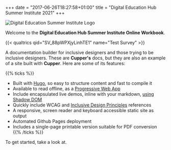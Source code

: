 +++
date = "2017-06-26T18:27:58+01:00"
title = "Digital Education Hub Summer Institute 2021"
+++

![Digital Education Summer Institute Logo](/images/dehsi2021.png)

Welcome to the **Digital Education Hub Summer Institute Online Workbook**.

{{< qualtrics qid="SV_88pWPXjyLinhTE1" name="Test Survey" >}}

A documentation builder for inclusive designers and those trying to be inclusive designers. These are **Cupper's** docs, but they are also an example of a site built with **Cupper**. Here are some of its features:

{{% ticks %}}
* Built with [Hugo](https://gohugo.io/), so easy to structure content and fast to compile it
* Available to read offline, as a [Progressive Web App](https://developers.google.com/web/progressive-web-apps/)
* Include encapsulated live demos, inline with your markdown, [using Shadow DOM](https://www.smashingmagazine.com/2017/07/pattern-libraries-in-markdown/)
* Quickly include WCAG and [Inclusive Design Principles](http://inclusivedesignprinciples.org/) references
* A responsive, screen reader and keyboard accessible static site as output
* Automated Github Pages deployment
* Includes a single-page printable version suitable for PDF conversion
{{% /ticks %}}

To get started, take a look at.
